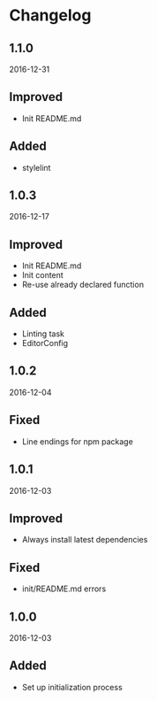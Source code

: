 # Changelog



## 1.1.0
2016-12-31

## Improved
- Init README.md

## Added
- stylelint



## 1.0.3
2016-12-17

## Improved
- Init README.md
- Init content
- Re-use already declared function

## Added
- Linting task
- EditorConfig



## 1.0.2
2016-12-04

## Fixed
- Line endings for npm package



## 1.0.1
2016-12-03

## Improved
- Always install latest dependencies

## Fixed
- init/README.md errors



## 1.0.0
2016-12-03

## Added
- Set up initialization process
